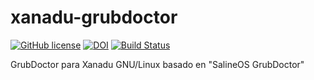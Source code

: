 # xanadu-grubdoctor

[![GitHub license](https://sinfallas.files.wordpress.com/2016/02/gpl.png)](https://github.com/xanadu-linux/xanadu-grubdoctor/blob/master/LICENSE)
[![DOI](https://zenodo.org/badge/4102/xanadu-linux/xanadu-grubdoctor.svg)](https://zenodo.org/badge/latestdoi/4102/xanadu-linux/xanadu-grubdoctor)
[![Build Status](https://travis-ci.org/xanadu-linux/xanadu-grubdoctor.svg?branch=master)](https://travis-ci.org/xanadu-linux/xanadu-grubdoctor)

GrubDoctor para Xanadu GNU/Linux basado en "SalineOS GrubDoctor"
